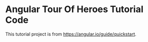 # Angular Tour Of Heroes Tutorial Code

This tutorial project is from https://angular.io/guide/quickstart.
